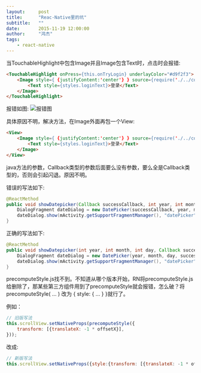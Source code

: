```yaml
---
layout:     post
title:      "Reac-Native里的坑"
subtitle:   ""
date:       2015-11-19 12:00:00
author:     "鸿杰"
tags:
    - react-native
---
```


当TouchableHighlight中包含Image并且Image包含Text时，点击时会报错:

```html
<TouchableHighlight onPress={this.onTryLogin} underlayColor="#d9f2f3">
	<Image style={ {justifyContent:'center'} } source={require('./../common/imgs/btnBg.png')}>
		<Text style={styles.loginText}>登录</Text>
	</Image>
</TouchableHighlight>
```

报错如图:
![报错图](http://7u2qiz.com1.z0.glb.clouddn.com/Screenshot_2015-11-19-12-59-48.png)

具体原因不明，解决方法，在Image外面再包一个View:

```html
<View>
	<Image style={ {justifyContent:'center'} } source={require('./../common/imgs/btnBg.png')}>
		<Text style={styles.loginText}>登录</Text>
	</Image>
</View>
```

java方法的参数，Callback类型的参数后面要么没有参数，要么全是Callback类型的，否则会引起闪退。原因不明。

错误的写法如下:

```java
@ReactMethod
public void showDatepicker(Callback successCallback, int year, int month, int day, ) {
	DialogFragment dateDialog = new DatePicker(successCallback, year, month, day, );
	dateDialog.show(mActivity.getSupportFragmentManager(), "datePicker");
}
```

正确的写法如下:

```java
@ReactMethod
public void showDatepicker(int year, int month, int day, Callback successCallback) {
	DialogFragment dateDialog = new DatePicker(year, month, day, successCallback);
	dateDialog.show(mActivity.getSupportFragmentManager(), "datePicker");
}
```

precomputeStyle.js找不到。不知道从哪个版本开始，RN将precomputeStyle.js给删除了，那某些第三方组件用到了precomputeStyle就会报错，怎么破？将precomputeStyle( … )  改为   { style: { … } }就行了。

例如：

```js
// 旧版写法
this.scrollView.setNativeProps(precomputeStyle({
	transform: [{translateX: -1 * offsetX}],
}));
```
改成:

```js
// 新版写法
this.scrollView.setNativeProps({style:{transform: [{translateX: -1 * offsetX}]}});
```

